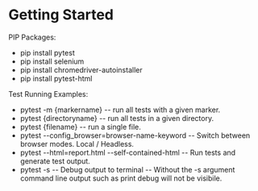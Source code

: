 # Getting Started 
PIP Packages:
- pip install pytest
- pip install selenium
- pip install chromedriver-autoinstaller
- pip install pytest-html

Test Running Examples:
- pytest -m {markername} -- run all tests with a given marker.
- pytest {directoryname} -- run all tests in a given directory.
- pytest {filename} -- run a single file.
- pytest --config_browser=browser-name-keyword -- Switch between browser modes. Local / Headless.
- pytest --html=report.html --self-contained-html -- Run tests and generate test output.
- pytest -s -- Debug output to terminal -- Without the -s argument command line output such as print debug will not be visibile.
